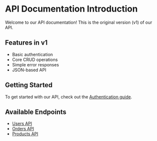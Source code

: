 # API Documentation Introduction

Welcome to our API documentation! This is the original version (v1) of our API.

## Features in v1

- Basic authentication
- Core CRUD operations
- Simple error responses
- JSON-based API

## Getting Started

To get started with our API, check out the [Authentication guide](./authentication.md).

## Available Endpoints

- [Users API](./users/index.md)
- [Orders API](./orders/index.md)
- [Products API](./products/index.md)